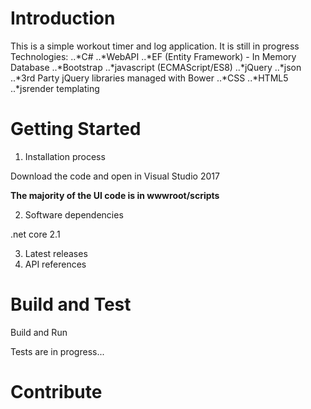 # Introduction
This is a simple workout timer and log application.  It is still in progress
Technologies:
..*C#
..*WebAPI
..*EF (Entity Framework) - In Memory Database
..*Bootstrap
..*javascript (ECMAScript/ES8)
..*jQuery
..*json
..*3rd Party jQuery libraries managed with Bower
..*CSS
..*HTML5
..*jsrender templating
                                           

# Getting Started
1.	Installation process

Download the code and open in Visual Studio 2017

**The majority of the UI code is in wwwroot/scripts**

2.	Software dependencies

.net core 2.1

3.	Latest releases
4.	API references

# Build and Test
Build and Run

Tests are in progress...

# Contribute
